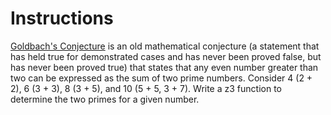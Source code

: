 # Instructions

[Goldbach's Conjecture](https://en.wikipedia.org/wiki/Goldbach%27s_conjecture) is
an old mathematical conjecture (a statement that has held true for demonstrated
cases and has never been proved false, but has never been proved true) that states
that any even number greater than two can be expressed as the sum of two prime numbers.
Consider 4 (2 + 2), 6 (3 + 3), 8 (3 + 5), and 10 (5 + 5, 3 + 7). Write a z3 function to
determine the two primes for a given number.
